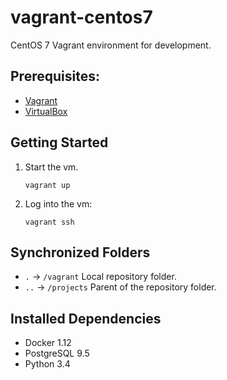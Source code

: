 # vagrant-centos7

CentOS 7 Vagrant environment for development.

## Prerequisites:

- [Vagrant](https://www.vagrantup.com)
- [VirtualBox](https://www.virtualbox.org)

## Getting Started

1. Start the vm.

    ```
    vagrant up
    ```

2. Log into the vm:

    ```
    vagrant ssh
    ```

## Synchronized Folders

- `.` → `/vagrant` Local repository folder.
- `..` → `/projects` Parent of the repository folder.

## Installed Dependencies

- Docker 1.12
- PostgreSQL 9.5
- Python 3.4
